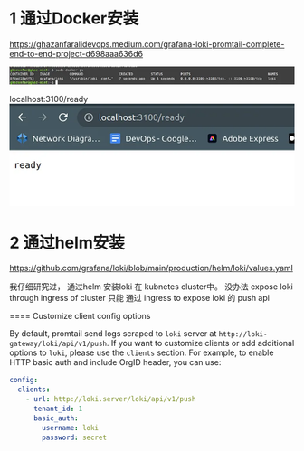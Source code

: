 
# 1 通过Docker安装 

https://ghazanfaralidevops.medium.com/grafana-loki-promtail-complete-end-to-end-project-d698aaa636d6


![](image/0_zzFBSb5bPI6YaTzF.webp)

localhost:3100/ready
![](image/0_Md6jv-9YJXO-FhZM.webp)


# 2 通过helm安装

https://github.com/grafana/loki/blob/main/production/helm/loki/values.yaml

我仔细研究过， 通过helm 安装loki 在 kubnetes cluster中。 没办法 expose loki through ingress of cluster 
只能 通过 ingress to expose loki 的 push api 

==== Customize client config options

By default, promtail send logs scraped to `loki` server at `http://loki-gateway/loki/api/v1/push`. If you want to customize clients or add additional options to `loki`, please use the `clients` section. For example, to enable HTTP basic auth and include OrgID header, you can use:

```yaml
config:
  clients:
    - url: http://loki.server/loki/api/v1/push
      tenant_id: 1
      basic_auth:
        username: loki
        password: secret
```
